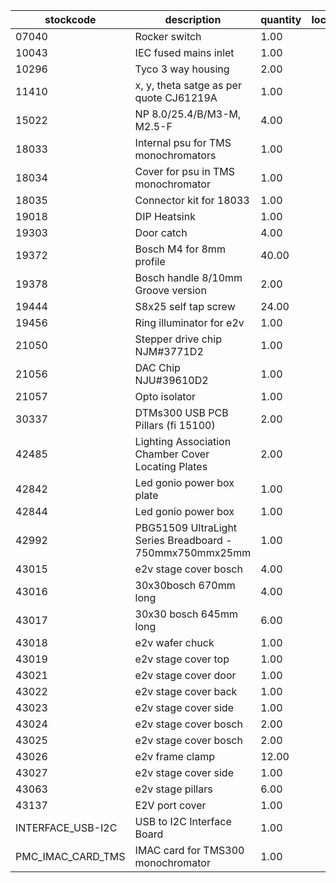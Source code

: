 |stockcode|description|quantity|location|
|---------|-----------|--------|--------|
|07040|Rocker switch|1.00||
|10043|IEC fused mains inlet|1.00||
|10296|Tyco 3 way housing|2.00||
|11410|x, y, theta satge as per quote CJ61219A|1.00||
|15022|NP 8.0/25.4/B/M3-M, M2.5-F|4.00||
|18033|Internal psu for TMS monochromators|1.00||
|18034|Cover for psu in TMS monochromator|1.00||
|18035|Connector kit for 18033|1.00||
|19018|DIP Heatsink|1.00||
|19303|Door catch|4.00||
|19372|Bosch M4 for 8mm profile|40.00||
|19378|Bosch handle 8/10mm Groove version|2.00||
|19444|S8x25 self tap screw|24.00||
|19456|Ring illuminator for e2v|1.00||
|21050|Stepper drive chip NJM#3771D2|1.00||
|21056|DAC Chip  NJU#39610D2|1.00||
|21057|Opto isolator|1.00||
|30337|DTMs300 USB PCB Pillars (fi 15100)|2.00||
|42485|Lighting Association Chamber Cover Locating Plates|2.00||
|42842|Led gonio power box plate|1.00||
|42844|Led gonio power box|1.00||
|42992|PBG51509 UltraLight Series  Breadboard - 750mmx750mmx25mm|1.00||
|43015|e2v stage cover bosch|4.00||
|43016|30x30bosch 670mm long|4.00||
|43017|30x30 bosch 645mm long|6.00||
|43018|e2v wafer chuck|1.00||
|43019|e2v stage cover top|1.00||
|43021|e2v stage cover door|1.00||
|43022|e2v stage cover back|1.00||
|43023|e2v stage cover side|1.00||
|43024|e2v stage cover bosch|2.00||
|43025|e2v stage cover bosch|2.00||
|43026|e2v frame clamp|12.00||
|43027|e2v stage cover side|1.00||
|43063|e2v stage pillars|6.00||
|43137|E2V port cover|1.00||
|INTERFACE_USB-I2C|USB to I2C Interface Board|1.00||
|PMC_IMAC_CARD_TMS|IMAC card for TMS300 monochromator|1.00||
